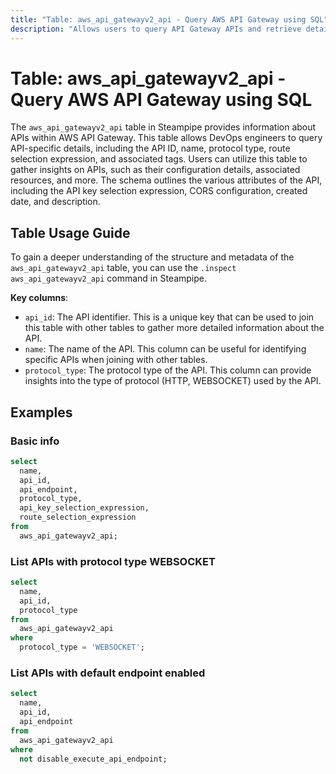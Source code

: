 ```yaml
---
title: "Table: aws_api_gatewayv2_api - Query AWS API Gateway using SQL"
description: "Allows users to query API Gateway APIs and retrieve detailed information about each API, including its ID, name, protocol type, and more."
---
```


# Table: aws_api_gatewayv2_api - Query AWS API Gateway using SQL

The `aws_api_gatewayv2_api` table in Steampipe provides information about APIs within AWS API Gateway. This table allows DevOps engineers to query API-specific details, including the API ID, name, protocol type, route selection expression, and associated tags. Users can utilize this table to gather insights on APIs, such as their configuration details, associated resources, and more. The schema outlines the various attributes of the API, including the API key selection expression, CORS configuration, created date, and description.

## Table Usage Guide

To gain a deeper understanding of the structure and metadata of the `aws_api_gatewayv2_api` table, you can use the `.inspect aws_api_gatewayv2_api` command in Steampipe.

**Key columns**:

- `api_id`: The API identifier. This is a unique key that can be used to join this table with other tables to gather more detailed information about the API.
- `name`: The name of the API. This column can be useful for identifying specific APIs when joining with other tables.
- `protocol_type`: The protocol type of the API. This column can provide insights into the type of protocol (HTTP, WEBSOCKET) used by the API.


## Examples

### Basic info

```sql
select
  name,
  api_id,
  api_endpoint,
  protocol_type,
  api_key_selection_expression,
  route_selection_expression
from
  aws_api_gatewayv2_api;
```

### List APIs with protocol type WEBSOCKET

```sql
select
  name,
  api_id,
  protocol_type
from
  aws_api_gatewayv2_api
where
  protocol_type = 'WEBSOCKET';
```

### List APIs with default endpoint enabled

```sql
select
  name,
  api_id,
  api_endpoint
from
  aws_api_gatewayv2_api
where
  not disable_execute_api_endpoint;
```
